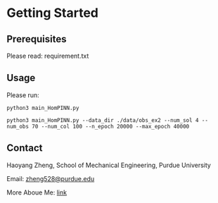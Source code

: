 # Getting Started
## Prerequisites
Please read: requirement.txt

## Usage
Please run:
```
python3 main_HomPINN.py
```

```
python3 main_HomPINN.py --data_dir ./data/obs_ex2 --num_sol 4 --num_obs 70 --num_col 100 --n_epoch 20000 --max_epoch 40000
```

## Contact
Haoyang Zheng, School of Mechanical Engineering, Purdue University

Email: zheng528@purdue.edu

More Aboue Me: [link](https://haoyangzheng.github.io/)
